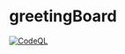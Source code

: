 # greetingBoard
[![CodeQL](https://github.com/solaris0051/greetingBoard/actions/workflows/codeql.yml/badge.svg)](https://github.com/solaris0051/greetingBoard/actions/workflows/codeql.yml)
